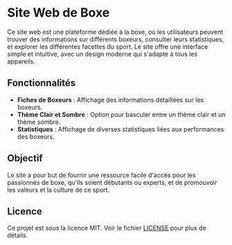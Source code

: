 # Site Web de Boxe

Ce site web est une plateforme dédiée à la boxe, où les utilisateurs peuvent trouver des informations sur différents boxeurs, consulter leurs statistiques, et explorer les différentes facettes du sport. Le site offre une interface simple et intuitive, avec un design moderne qui s'adapte à tous les appareils.

## Fonctionnalités

- **Fiches de Boxeurs** : Affichage des informations détaillées sur les boxeurs.
- **Thème Clair et Sombre** : Option pour basculer entre un thème clair et un thème sombre.
- **Statistiques** : Affichage de diverses statistiques liées aux performances des boxeurs.

## Objectif

Le site a pour but de fournir une ressource facile d'accès pour les passionnés de boxe, qu'ils soient débutants ou experts, et de promouvoir les valeurs et la culture de ce sport.

## Licence

Ce projet est sous la licence MIT. Voir le fichier [LICENSE](LICENSE) pour plus de détails.
